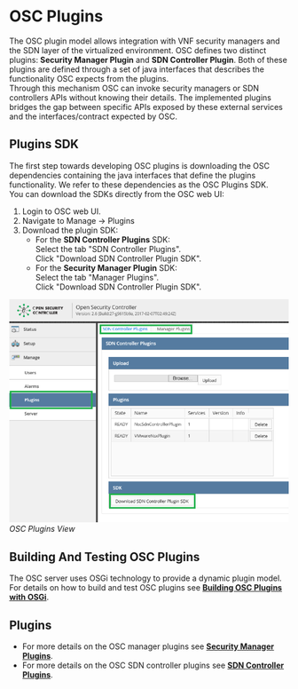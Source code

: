 # OSC Plugins

The OSC plugin model allows integration with VNF security managers and the SDN layer of the virtualized environment.  OSC defines two distinct plugins: **Security Manager Plugin** and **SDN Controller Plugin**.  Both of these plugins are defined through a set of java interfaces that describes the functionality OSC expects from the plugins.  
Through this mechanism OSC can invoke security managers or SDN controllers APIs without knowing their details. The implemented plugins bridges the gap between specific APIs exposed by these external services and the interfaces/contract expected by OSC.  


## Plugins SDK
The first step towards developing OSC plugins is downloading the OSC dependencies containing the java interfaces that define the plugins functionality. We refer to these dependencies as the OSC Plugins SDK.  
You can download the SDKs directly from the OSC web UI:

1. Login to OSC web UI.
2. Navigate to Manage -> Plugins
3. Download the plugin SDK:
	* For the **SDN Controller Plugins** SDK:  
		Select the tab "SDN Controller Plugins".  
		Click "Download SDN Controller Plugin SDK".
	* For the **Security Manager Plugin** SDK:  
	    Select the tab "Manager Plugins".  
		Click "Download SDN Controller Plugin SDK".

![DownloadSDk](images/sdk_download.png)  
*OSC Plugins View*


## Building And Testing OSC Plugins
The OSC server uses OSGi technology to provide a dynamic plugin model. For details on how to build and test OSC plugins see **[Building OSC Plugins with OSGi](osgi_plugin.md)**.

## Plugins

* For more details on the OSC manager plugins see **[Security Manager Plugins](security_mgr_plugin.md)**.
* For more details on the OSC SDN controller plugins see **[SDN Controller Plugins](sdn_controller_plugin.md)**.